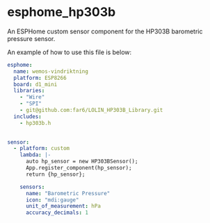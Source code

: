 # esphome_hp303b
An ESPHome custom sensor component for the HP303B barometric pressure sensor.

An example of how to use this file is below:

```yaml
esphome:
  name: wemos-vindriktning
  platform: ESP8266
  board: d1_mini
  libraries:
    - "Wire"
    - "SPI"
    - git@github.com:far6/LOLIN_HP303B_Library.git
  includes:
    - hp303b.h

  
sensor:
  - platform: custom
    lambda: |-
      auto hp_sensor = new HP303BSensor();
      App.register_component(hp_sensor);
      return {hp_sensor};

    sensors:
      name: "Barometric Pressure"
      icon: "mdi:gauge"
      unit_of_measurement: hPa
      accuracy_decimals: 1
```
